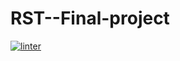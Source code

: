 # RST--Final-project
[![linter](https://github.com/Rewa718/RST--Final--project/workflows/linter/badge.svg)](https://github.com/marketplace/actions/super-linter)
